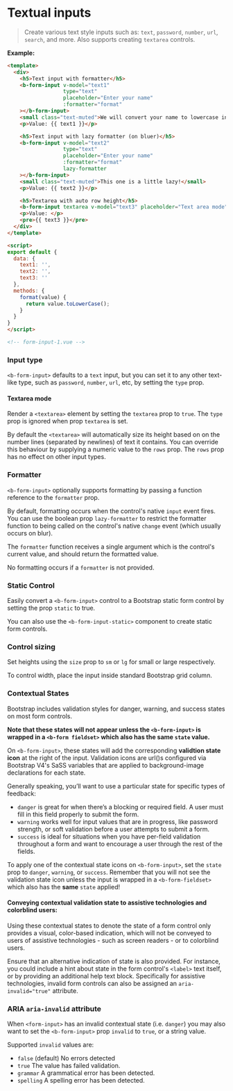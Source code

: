 # Textual inputs

> Create various text style inputs such as: `text`, `password`, `number`, `url`,
`search`, and more. Also supports creating `textarea` controls.

**Example:**
```html
<template>
  <div>
    <h5>Text input with formatter</h5>
    <b-form-input v-model="text1"
                  type="text"
                  placeholder="Enter your name"
                  :formatter="format"
    ></b-form-input>
    <small class="text-muted">We will convert your name to lowercase instantly</small>
    <p>Value: {{ text1 }}</p>

    <h5>Text input with lazy formatter (on bluer)</h5>
    <b-form-input v-model="text2"
                  type="text"
                  placeholder="Enter your name"
                  :formatter="format"
                  lazy-formatter
    ></b-form-input>
    <small class="text-muted">This one is a little lazy!</small>
    <p>Value: {{ text2 }}</p>

    <h5>Textarea with auto row height</h5>
    <b-form-input textarea v-model="text3" placeholder="Text area mode"></b-form-input>
    <p>Value: </p>
    <pre>{{ text3 }}</pre>
  </div>  
</template>

<script>
export default {
  data: {
    text1: '',
    text2: '',
    text3: ''
  },
  methods: {
    format(value) {
      return value.toLowerCase();
    }
  }
}
</script>

<!-- form-input-1.vue -->
```

### Input type
`<b-form-input>` defaults to a `text` input, but you can set it to any other text-like
type, such as `password`, `number`, `url`, etc, by setting the `type` prop.

#### Textarea mode
Render a `<textarea>` element by setting the `textarea` prop to `true`. The
`type` prop is ignored when prop `textarea` is set.

By default the `<textarea>` will automatically size its height based on on the number
lines (separated by newlines) of text it contains. You can override this behaviour by supplying
a numeric value to the `rows` prop. The `rows` prop has no effect on other input types.


### Formatter
`<b-form-input>` optionally supports formatting by passing a function reference to  the `formatter` prop.

By default, formatting occurs when the control's native `input` event fires. You can use the boolean
prop `lazy-formatter` to restrict the formatter function to being called on the
control's native `change` event (which usually occurs on blur).

The `formatter` function receives a single argument which is the control's current value, and 
should return the formatted value.

No formatting occurs if a `formatter` is not provided.


### Static Control
Easily convert a `<b-form-input>` control to a Bootstrap static form
control by setting the prop `static` to true.

You can also use the `<b-form-input-static>` component to create static form controls.


### Control sizing
Set heights using the `size` prop to `sm` or `lg` for small or large respectively.

To control width, place the input inside standard Bootstrap grid column.


### Contextual States
Bootstrap includes validation styles for danger, warning, and success states
on most form controls.

**Note that these states will not appear unless the `<b-form-input>` is
wrapped in a `<b-form fieldset>` which also has the same `state` value.**

On `<b-form-input>`, these states will add the corresponding **validtion state icon**
at the right of the input. Validation icons are url()s configured via Bootstrap V4's
SaSS variables that are applied to background-image declarations for each state.

Generally speaking, you’ll want to use a particular state for specific types of feedback:
- `danger` is great for when there’s a blocking or required field. A user must fill in
this field properly to submit the form.
- `warning` works well for input values that are in progress, like password strength, or
soft validation before a user attempts to submit a form.
- `success` is ideal for situations when you have per-field validation throughout a form
and want to encourage a user through the rest of the fields.

To apply one of the contextual state icons on `<b-form-input>`, set the `state` prop
to `danger`, `warning`, or `success`. Remember that you will not see the validation 
state icon unless the input is wrapped in a `<b-form-fieldset>` which also
has the **same** `state` applied!

#### Conveying contextual validation state to assistive technologies and colorblind users:
Using these contextual states to denote the state of a form control only provides
a visual, color-based indication, which will not be conveyed to users of assistive
technologies - such as screen readers - or to colorblind users.

Ensure that an alternative indication of state is also provided. For instance, you
could include a hint about state in the form control's `<label>` text itself, or by
providing an additional help text block. Specifically for assistive technologies, 
invalid form controls can also be assigned an `aria-invalid="true"` attribute.


### ARIA `aria-invalid` attribute
When `<form-input>` has an invalid contextual state (i.e. `danger`) you may also
want to set the `<b-form-input>` prop `invalid` to `true`, or a string value.

Supported `invalid` values are:
- `false` (default) No errors detected
- `true` The value has failed validation.
- `grammar` A grammatical error has been detected.
- `spelling` A spelling error has been detected.
